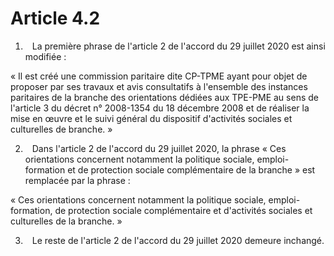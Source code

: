 # Article 4.2

1.   La première phrase de l'article 2 de l'accord du 29 juillet 2020 est ainsi modifiée :

« Il est créé une commission paritaire dite CP-TPME ayant pour objet de proposer par ses travaux et avis consultatifs à l'ensemble des instances paritaires de la branche des orientations dédiées aux TPE-PME au sens de l'article 3 du décret n° 2008-1354 du 18 décembre 2008 et de réaliser la mise en œuvre et le suivi général du dispositif d'activités sociales et culturelles de branche. »

2.   Dans l'article 2 de l'accord du 29 juillet 2020, la phrase « Ces orientations concernent notamment la politique sociale, emploi-formation et de protection sociale complémentaire de la branche » est remplacée par la phrase :

« Ces orientations concernent notamment la politique sociale, emploi-formation, de protection sociale complémentaire et d'activités sociales et culturelles de la branche. »

3.   Le reste de l'article 2 de l'accord du 29 juillet 2020 demeure inchangé.

